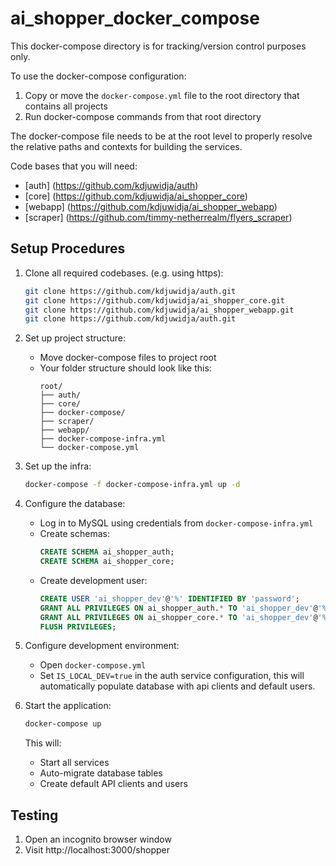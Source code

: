 # ai_shopper_docker_compose
This docker-compose directory is for tracking/version control purposes only.

To use the docker-compose configuration:
1. Copy or move the `docker-compose.yml` file to the root directory that contains all projects
2. Run docker-compose commands from that root directory

The docker-compose file needs to be at the root level to properly resolve the relative paths and contexts for building the services.

Code bases that you will need:
- [auth] (https://github.com/kdjuwidja/auth)
- [core] (https://github.com/kdjuwidja/ai_shopper_core)
- [webapp] (https://github.com/kdjuwidja/ai_shopper_webapp)
- [scraper] (https://github.com/timmy-netherrealm/flyers_scraper)

## Setup Procedures
1. Clone all required codebases. (e.g. using https):
   ```bash
   git clone https://github.com/kdjuwidja/auth.git
   git clone https://github.com/kdjuwidja/ai_shopper_core.git
   git clone https://github.com/kdjuwidja/ai_shopper_webapp.git
   git clone https://github.com/kdjuwidja/auth.git
   ```

2. Set up project structure:
   - Move docker-compose files to project root
   - Your folder structure should look like this:
     ```
     root/
     ├── auth/
     ├── core/
     ├── docker-compose/
     ├── scraper/
     ├── webapp/
     ├── docker-compose-infra.yml
     └── docker-compose.yml
     ```

3. Set up the infra:
   ```bash
   docker-compose -f docker-compose-infra.yml up -d
   ```

4. Configure the database:
   - Log in to MySQL using credentials from `docker-compose-infra.yml`
   - Create schemas:
     ```sql
     CREATE SCHEMA ai_shopper_auth;
     CREATE SCHEMA ai_shopper_core;
     ```
   - Create development user:
     ```sql
     CREATE USER 'ai_shopper_dev'@'%' IDENTIFIED BY 'password';
     GRANT ALL PRIVILEGES ON ai_shopper_auth.* TO 'ai_shopper_dev'@'%';
     GRANT ALL PRIVILEGES ON ai_shopper_core.* TO 'ai_shopper_dev'@'%';
     FLUSH PRIVILEGES;
     ```

5. Configure development environment:
   - Open `docker-compose.yml`
   - Set `IS_LOCAL_DEV=true` in the auth service configuration, this will automatically populate database with api clients and default users.

6. Start the application:
   ```bash
   docker-compose up
   ```
   This will:
   - Start all services
   - Auto-migrate database tables
   - Create default API clients and users

## Testing
1. Open an incognito browser window
2. Visit http://localhost:3000/shopper
